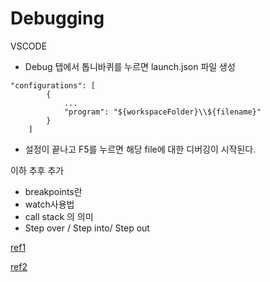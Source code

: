 <h1>Debugging</h1>VSCODE

- Debug 탭에서 톱니바퀴를 누르면 launch.json 파일 생성

```
"configurations": [
        {
            ...
            "program": "${workspaceFolder}\\${filename}"
        }
    ]
```

- 설정이 끝나고 F5를 누르면 해당 file에 대한 디버깅이 시작된다.



이하 추후 추가

- breakpoints란
- watch사용법
- call stack 의 의미
- Step over / Step into/ Step out





[ref1](https://code.visualstudio.com/docs/editor/debugging)

[ref2](https://code.visualstudio.com/docs/editor/debugging#nodejs-articles)

